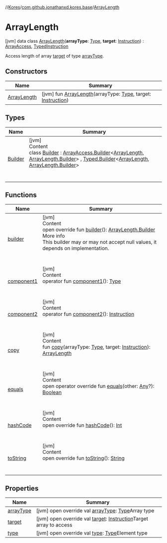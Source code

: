 //[Kores](../../index.md)/[com.github.jonathanxd.kores.base](../index.md)/[ArrayLength](index.md)



# ArrayLength  
 [jvm] data class [ArrayLength](index.md)(**arrayType**: [Type](https://docs.oracle.com/javase/8/docs/api/java/lang/reflect/Type.html), **target**: [Instruction](../../com.github.jonathanxd.kores/-instruction/index.md)) : [ArrayAccess](../-array-access/index.md), [TypedInstruction](../-typed-instruction/index.md)

Access length of array [target](target.md) of type [arrayType](array-type.md).

   


## Constructors  
  
|  Name|  Summary| 
|---|---|
| <a name="com.github.jonathanxd.kores.base/ArrayLength/ArrayLength/#java.lang.reflect.Type#com.github.jonathanxd.kores.Instruction/PointingToDeclaration/"></a>[ArrayLength](-array-length.md)| <a name="com.github.jonathanxd.kores.base/ArrayLength/ArrayLength/#java.lang.reflect.Type#com.github.jonathanxd.kores.Instruction/PointingToDeclaration/"></a> [jvm] fun [ArrayLength](-array-length.md)(arrayType: [Type](https://docs.oracle.com/javase/8/docs/api/java/lang/reflect/Type.html), target: [Instruction](../../com.github.jonathanxd.kores/-instruction/index.md))   <br>


## Types  
  
|  Name|  Summary| 
|---|---|
| <a name="com.github.jonathanxd.kores.base/ArrayLength.Builder///PointingToDeclaration/"></a>[Builder](-builder/index.md)| <a name="com.github.jonathanxd.kores.base/ArrayLength.Builder///PointingToDeclaration/"></a>[jvm]  <br>Content  <br>class [Builder](-builder/index.md) : [ArrayAccess.Builder](../-array-access/-builder/index.md)<[ArrayLength](index.md), [ArrayLength.Builder](-builder/index.md)> , [Typed.Builder](../-typed/-builder/index.md)<[ArrayLength](index.md), [ArrayLength.Builder](-builder/index.md)>   <br><br><br>


## Functions  
  
|  Name|  Summary| 
|---|---|
| <a name="com.github.jonathanxd.kores.base/ArrayLength/builder/#/PointingToDeclaration/"></a>[builder](builder.md)| <a name="com.github.jonathanxd.kores.base/ArrayLength/builder/#/PointingToDeclaration/"></a>[jvm]  <br>Content  <br>open override fun [builder](builder.md)(): [ArrayLength.Builder](-builder/index.md)  <br>More info  <br>This builder may or may not accept null values, it depends on implementation.  <br><br><br>
| <a name="com.github.jonathanxd.kores.base/ArrayLength/component1/#/PointingToDeclaration/"></a>[component1](component1.md)| <a name="com.github.jonathanxd.kores.base/ArrayLength/component1/#/PointingToDeclaration/"></a>[jvm]  <br>Content  <br>operator fun [component1](component1.md)(): [Type](https://docs.oracle.com/javase/8/docs/api/java/lang/reflect/Type.html)  <br><br><br>
| <a name="com.github.jonathanxd.kores.base/ArrayLength/component2/#/PointingToDeclaration/"></a>[component2](component2.md)| <a name="com.github.jonathanxd.kores.base/ArrayLength/component2/#/PointingToDeclaration/"></a>[jvm]  <br>Content  <br>operator fun [component2](component2.md)(): [Instruction](../../com.github.jonathanxd.kores/-instruction/index.md)  <br><br><br>
| <a name="com.github.jonathanxd.kores.base/ArrayLength/copy/#java.lang.reflect.Type#com.github.jonathanxd.kores.Instruction/PointingToDeclaration/"></a>[copy](copy.md)| <a name="com.github.jonathanxd.kores.base/ArrayLength/copy/#java.lang.reflect.Type#com.github.jonathanxd.kores.Instruction/PointingToDeclaration/"></a>[jvm]  <br>Content  <br>fun [copy](copy.md)(arrayType: [Type](https://docs.oracle.com/javase/8/docs/api/java/lang/reflect/Type.html), target: [Instruction](../../com.github.jonathanxd.kores/-instruction/index.md)): [ArrayLength](index.md)  <br><br><br>
| <a name="kotlin/Any/equals/#kotlin.Any?/PointingToDeclaration/"></a>[equals](../../com.github.jonathanxd.kores.util/-simple-resolver/index.md#%5Bkotlin%2FAny%2Fequals%2F%23kotlin.Any%3F%2FPointingToDeclaration%2F%5D%2FFunctions%2F-1211764316)| <a name="kotlin/Any/equals/#kotlin.Any?/PointingToDeclaration/"></a>[jvm]  <br>Content  <br>open operator override fun [equals](../../com.github.jonathanxd.kores.util/-simple-resolver/index.md#%5Bkotlin%2FAny%2Fequals%2F%23kotlin.Any%3F%2FPointingToDeclaration%2F%5D%2FFunctions%2F-1211764316)(other: [Any](https://kotlinlang.org/api/latest/jvm/stdlib/kotlin/-any/index.html)?): [Boolean](https://kotlinlang.org/api/latest/jvm/stdlib/kotlin/-boolean/index.html)  <br><br><br>
| <a name="kotlin/Any/hashCode/#/PointingToDeclaration/"></a>[hashCode](../../com.github.jonathanxd.kores.util/-simple-resolver/index.md#%5Bkotlin%2FAny%2FhashCode%2F%23%2FPointingToDeclaration%2F%5D%2FFunctions%2F-1211764316)| <a name="kotlin/Any/hashCode/#/PointingToDeclaration/"></a>[jvm]  <br>Content  <br>open override fun [hashCode](../../com.github.jonathanxd.kores.util/-simple-resolver/index.md#%5Bkotlin%2FAny%2FhashCode%2F%23%2FPointingToDeclaration%2F%5D%2FFunctions%2F-1211764316)(): [Int](https://kotlinlang.org/api/latest/jvm/stdlib/kotlin/-int/index.html)  <br><br><br>
| <a name="kotlin/Any/toString/#/PointingToDeclaration/"></a>[toString](../../com.github.jonathanxd.kores.util/-simple-resolver/index.md#%5Bkotlin%2FAny%2FtoString%2F%23%2FPointingToDeclaration%2F%5D%2FFunctions%2F-1211764316)| <a name="kotlin/Any/toString/#/PointingToDeclaration/"></a>[jvm]  <br>Content  <br>open override fun [toString](../../com.github.jonathanxd.kores.util/-simple-resolver/index.md#%5Bkotlin%2FAny%2FtoString%2F%23%2FPointingToDeclaration%2F%5D%2FFunctions%2F-1211764316)(): [String](https://kotlinlang.org/api/latest/jvm/stdlib/kotlin/-string/index.html)  <br><br><br>


## Properties  
  
|  Name|  Summary| 
|---|---|
| <a name="com.github.jonathanxd.kores.base/ArrayLength/arrayType/#/PointingToDeclaration/"></a>[arrayType](array-type.md)| <a name="com.github.jonathanxd.kores.base/ArrayLength/arrayType/#/PointingToDeclaration/"></a> [jvm] open override val [arrayType](array-type.md): [Type](https://docs.oracle.com/javase/8/docs/api/java/lang/reflect/Type.html)Array type   <br>
| <a name="com.github.jonathanxd.kores.base/ArrayLength/target/#/PointingToDeclaration/"></a>[target](target.md)| <a name="com.github.jonathanxd.kores.base/ArrayLength/target/#/PointingToDeclaration/"></a> [jvm] open override val [target](target.md): [Instruction](../../com.github.jonathanxd.kores/-instruction/index.md)Target array to access   <br>
| <a name="com.github.jonathanxd.kores.base/ArrayLength/type/#/PointingToDeclaration/"></a>[type](type.md)| <a name="com.github.jonathanxd.kores.base/ArrayLength/type/#/PointingToDeclaration/"></a> [jvm] open override val [type](type.md): [Type](https://docs.oracle.com/javase/8/docs/api/java/lang/reflect/Type.html)Element type   <br>

